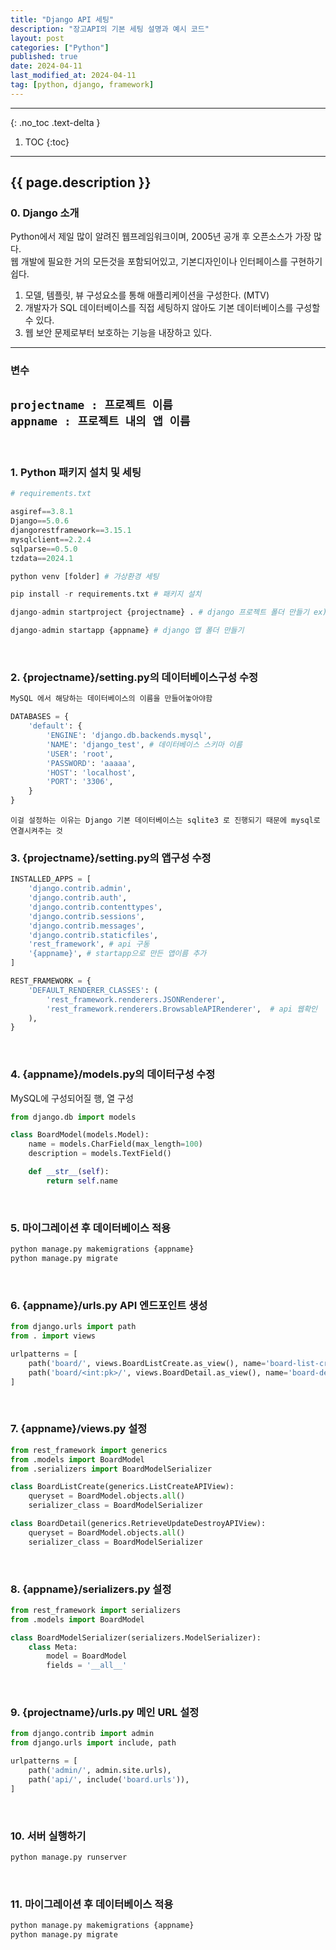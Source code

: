```yaml
---
title: "Django API 세팅"
description: "장고API의 기본 세팅 설명과 예시 코드"
layout: post
categories: ["Python"]
published: true
date: 2024-04-11
last_modified_at: 2024-04-11
tag: [python, django, framework]
---
```

---
{: .no_toc .text-delta }

1. TOC
{:toc}
---

<!-- 글의 제목은 ##
    나머지 큰 제목은 ###
    이후 나머지는 3개이상 -->

## {{ page.description }}

### 0. Django 소개
Python에서 제일 많이 알려진 웹프레임워크이며, 2005년 공개 후 오픈소스가 가장 많다.<br>
웹 개발에 필요한 거의 모든것을 포함되어있고, 기본디자인이나 인터페이스를 구현하기 쉽다.
1. 모델, 템플릿, 뷰 구성요소를 통해 애플리케이션을 구성한다. (MTV)
2. 개발자가 SQL 데이터베이스를 직접 세팅하지 않아도 기본 데이터베이스를 구성할 수 있다.
3. 웹 보안 문제로부터 보호하는 기능을 내장하고 있다.

---
### 변수
`projectname : 프로젝트 이름`<br>
`appname : 프로젝트 내의 앱 이름`
---
<br>

### 1. Python 패키지 설치 및 세팅
```python
# requirements.txt

asgiref==3.8.1
Django==5.0.6
djangorestframework==3.15.1
mysqlclient==2.2.4
sqlparse==0.5.0
tzdata==2024.1
```

```python
python venv [folder] # 가상환경 세팅

pip install -r requirements.txt # 패키지 설치

django-admin startproject {projectname} . # django 프로젝트 폴더 만들기 ex) config

django-admin startapp {appname} # django 앱 폴더 만들기
```
<br>

### 2. {projectname}/setting.py의 데이터베이스구성 수정
```python
MySQL 에서 해당하는 데이터베이스의 이름을 만들어놓아야함

DATABASES = {
    'default': {
        'ENGINE': 'django.db.backends.mysql',
        'NAME': 'django_test', # 데이터베이스 스키마 이름
        'USER': 'root',
        'PASSWORD': 'aaaaa',
        'HOST': 'localhost',
        'PORT': '3306',
    }
}
```

`이걸 설정하는 이유는 Django 기본 데이터베이스는 sqlite3 로 진행되기 때문에 mysql로 연결시켜주는 것`
<br>

### 3. {projectname}/setting.py의 앱구성 수정
```python
INSTALLED_APPS = [
    'django.contrib.admin',
    'django.contrib.auth',
    'django.contrib.contenttypes',
    'django.contrib.sessions',
    'django.contrib.messages',
    'django.contrib.staticfiles',
    'rest_framework', # api 구동
    '{appname}', # startapp으로 만든 앱이름 추가
]

REST_FRAMEWORK = {
    'DEFAULT_RENDERER_CLASSES': (
        'rest_framework.renderers.JSONRenderer',
        'rest_framework.renderers.BrowsableAPIRenderer',  # api 웹확인
    ),
}
```
<br>

### 4. {appname}/models.py의 데이터구성 수정
MySQL에 구성되어질 행, 열 구성

```python
from django.db import models

class BoardModel(models.Model):
    name = models.CharField(max_length=100)
    description = models.TextField()

    def __str__(self):
        return self.name
```
<br>

### 5. 마이그레이션 후 데이터베이스 적용
```python
python manage.py makemigrations {appname}
python manage.py migrate
```
<br>

### 6. {appname}/urls.py API 엔드포인트 생성
```python 
from django.urls import path
from . import views

urlpatterns = [
    path('board/', views.BoardListCreate.as_view(), name='board-list-create'),
    path('board/<int:pk>/', views.BoardDetail.as_view(), name='board-detail'),
]
```
<br>

### 7. {appname}/views.py 설정
```python 
from rest_framework import generics
from .models import BoardModel
from .serializers import BoardModelSerializer

class BoardListCreate(generics.ListCreateAPIView):
    queryset = BoardModel.objects.all()
    serializer_class = BoardModelSerializer

class BoardDetail(generics.RetrieveUpdateDestroyAPIView):
    queryset = BoardModel.objects.all()
    serializer_class = BoardModelSerializer
```
<br>

### 8. {appname}/serializers.py 설정
```python 
from rest_framework import serializers
from .models import BoardModel

class BoardModelSerializer(serializers.ModelSerializer):
    class Meta:
        model = BoardModel
        fields = '__all__'
```
<br>

### 9. {projectname}/urls.py 메인 URL 설정
```python 
from django.contrib import admin
from django.urls import include, path

urlpatterns = [
    path('admin/', admin.site.urls),
    path('api/', include('board.urls')),
]
```
<br>

### 10. 서버 실행하기
```python 
python manage.py runserver
```
<br>

### 11. 마이그레이션 후 데이터베이스 적용
```python
python manage.py makemigrations {appname}
python manage.py migrate
```
<br>
<br>